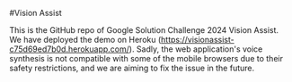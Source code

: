#Vision Assist

This is the GitHub repo of Google Solution Challenge 2024 Vision Assist.
We have deployed the demo on Heroku (https://visionassist-c75d69ed7b0d.herokuapp.com/).
Sadly, the web application's voice synthesis is not compatible with some of the mobile browsers due to their safety restrictions, and we are aiming to fix the issue in the future.
